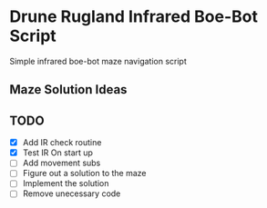 # Drune Rugland Infrared Boe-Bot Script
Simple infrared boe-bot maze navigation script

## Maze Solution Ideas

## TODO
* [x] Add IR check routine
* [x] Test IR On start up
* [ ] Add movement subs
* [ ] Figure out a solution to the maze
* [ ] Implement the solution
* [ ] Remove unecessary code 